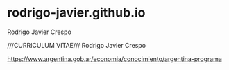 # rodrigo-javier.github.io
Rodrigo Javier Crespo

///CURRICULUM VITAE///
Rodrigo Javier Crespo

https://www.argentina.gob.ar/economia/conocimiento/argentina-programa
